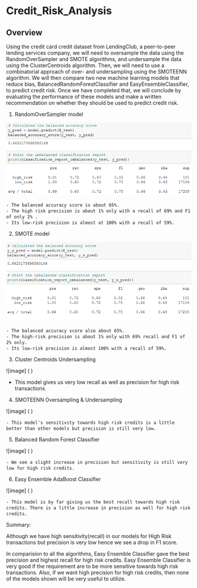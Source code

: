 # Credit_Risk_Analysis

## Overview

Using the credit card credit dataset from LendingClub, a peer-to-peer lending services company, 
we will need to oversample the data using the RandomOverSampler and SMOTE algorithms, and undersample the data using the 
ClusterCentroids algorithm. Then, we will need to use a combinatorial approach of over- and undersampling using the SMOTEENN algorithm. 
We will then compare two new machine learning models that reduce bias, BalancedRandomForestClassifier and EasyEnsembleClassifier, 
to predict credit risk. Once we have completed that, we will conclude by evaluating the performance of these models and make a written 
recommendation on whether they should be used to predict credit risk.


1. RandomOverSampler model

![image](https://github.com/DmanDJs1/Credit_Risk_Analysis/blob/main/Pictures/RandomOverSampler%20model1.PNG?raw=true)

    - The balanced accuracy score is about 65%.
    - The high risk precision is about 1% only with a recall of 69% and F1 of only 2% .
    - Its low-risk precision is almost at 100% with a recall of 59%.

2. SMOTE model

![image](https://github.com/DmanDJs1/Credit_Risk_Analysis/blob/main/Pictures/SMOTE%20Oversampling2.PNG?raw=true)

    - The balanced accuracy score also about 65%.
    - The high-risk precision is about 1% only with 69% recall and F1 of 2% only.
    - Its low-risk precision is almost 100% with a recall of 59%.

3. Cluster Centroids Undersampling

![image] ( )


   - This model gives us very low recall as well as precision for high risk transactions.

4. SMOTEENN Oversampling & Undersampling


![image] ( )


    - This model's sensitivity towards high risk credits is a little better than other models but precision is still very low.

5. Balanced Random Forest Classifier

![image] ( )

    - We see a slight increase in precision but sensitivity is still very low for high risk credits.

6. Easy Ensemble AdaBoost Classifier

![image] ( )

    - This model is by far giving us the best recall towards high risk credits. There is a little increase in precision as well for high risk credits.

Summary:

Although we have high sensitivity(recall) in our models for High Risk transactions but precision is very low hence we see a drop in F1 score.

In comparision to all the algorithms, Easy Ensemble Classifier gave the best precision and highest recall for high risk credits. 
Easy Ensemble Classifier is very good if the requirement are to be more sensitive towards high risk transactions. 
Also, if we want high precision for high risk credits, then none of the models shown will be very useful to utilize.
